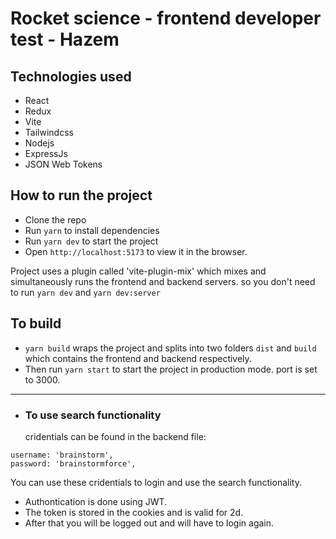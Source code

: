 # Rocket science - frontend developer test - Hazem

## Technologies used

- React
- Redux
- Vite
- Tailwindcss
- Nodejs
- ExpressJs
- JSON Web Tokens

## How to run the project

- Clone the repo
- Run `yarn` to install dependencies
- Run `yarn dev` to start the project
- Open `http://localhost:5173` to view it in the browser.

Project uses a plugin called 'vite-plugin-mix' which mixes and simultaneously runs the frontend and backend servers. so you don't need to run `yarn dev` and `yarn dev:server`

## To build

- `yarn build` wraps the project and splits into two folders `dist` and `build` which contains the frontend and backend respectively.
- Then run `yarn start` to start the project in production mode. port is set to 3000.

---

- ### To use search functionality
  cridentials can be found in the backend file:

```
username: 'brainstorm',
password: 'brainstormforce',
```

You can use these cridentials to login and use the search functionality.

- Authontication is done using JWT.
- The token is stored in the cookies and is valid for 2d.
- After that you will be logged out and will have to login again.
